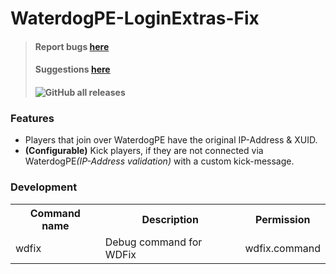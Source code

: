 # WaterdogPE-LoginExtras-Fix

> #### Report bugs [here](https://github.com/xxAROX/WaterdogPE-LoginExtras-Fix/issues/new?template=bug-report.yml)
> #### Suggestions [here](https://github.com/xxAROX/WaterdogPE-LoginExtras-Fix/issues/new?template=feature-request.yml)
> #### ![GitHub all releases](https://img.shields.io/github/downloads/xxAROX/WaterdogPE-LoginExtras-Fix/total?color=violet&label=Downloads&style=flat-square)

### Features

- Players that join over WaterdogPE have the original IP-Address & XUID.
- <b>(Configurable)</b> Kick players, if they are not connected via WaterdogPE<i>(IP-Address validation)</i> with a
  custom kick-message.

### Development

<table>
	<tr>
		<th>Command name</th>
		<th>Description</th>
		<th>Permission</th>
	</tr>
	<tr>
		<td>wdfix</td>
		<td>Debug command for WDFix</td>
		<td>wdfix.command</td>
	</tr>
</table>
